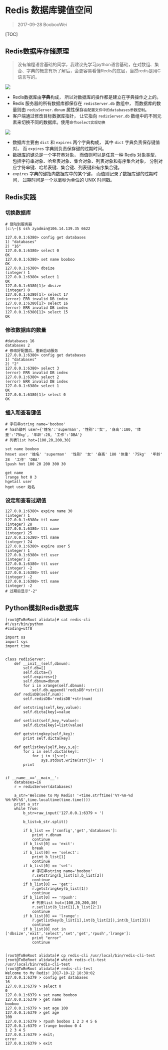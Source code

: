 # Redis 数据库键值空间

> 2017-09-28 BoobooWei

[TOC]

## Redis数据库存储原理

> 没有编程语言基础的同学，我建议先学习python语言基础，在对数组、集合、字典的概念有所了解后，会更容易看懂Redis的底层，当然redis是用C语言写的。

![](pic/1.png)

- Redis数据库由**字典**构成， 所以对数据库的操作都是建立在字典操作之上的。
- Redis 服务器的所有数据库都保存在 `redisServer.db` 数组中， 而数据库的数量则由 `redisServer.dbnum` 属性保存`由配置文件中的databases参数控制`。
- 客户端通过修改目标数据库指针， 让它指向 `redisServer.db` 数组中的不同元素来切换不同的数据库。使用`命令select实现切换 `

![](pic/2.png)

- 数据库主要由 `dict` 和 `expires` 两个字典构成， 其中 `dict` 字典负责保存键值对， 而 `expires` 字典则负责保存键的过期时间。
- 数据库的键总是一个字符串对象， 而值则可以是任意一种 Redis 对象类型， 包括字符串对象、哈希表对象、集合对象、列表对象和有序集合对象， 分别对应字符串键、哈希表键、集合键、列表键和有序集合键。
- `expires` 字典的键指向数据库中的某个键， 而值则记录了数据库键的过期时间， 过期时间是一个以毫秒为单位的 UNIX 时间戳。


## Redis实践

### 切换数据库

```shell
# 登陆到服务器
[c:\~]$ ssh zyadmin@106.14.139.35 6622

127.0.0.1:6380> config get databases
1) "databases"
2) "16"
127.0.0.1:6380> select 0
OK
127.0.0.1:6380> set name booboo
OK
127.0.0.1:6380> dbsize
(integer) 1
127.0.0.1:6380> select 1
OK
127.0.0.1:6380[1]> dbsize
(integer) 0
127.0.0.1:6380[1]> select 17
(error) ERR invalid DB index
127.0.0.1:6380[1]> select 16
(error) ERR invalid DB index
127.0.0.1:6380[1]> select 15
OK
```

### 修改数据库的数量

```shell
#databases 16
databases 2
# 修改好配置后，重新启动服务
127.0.0.1:6380> config get databases
1) "databases"
2) "2"
127.0.0.1:6380> select 3
(error) ERR invalid DB index
127.0.0.1:6380> select 2
(error) ERR invalid DB index
127.0.0.1:6380> select 1
OK
127.0.0.1:6380[1]> select 0
OK
```

### 插入和查看键值

```shell
# 字符串string name='booboo'
# hash散列 user={'姓名':'superman', '性别':'女', '身高':180, '体重':'75kg', '年龄':28, '工作':'DBA'}
# 列表list hot=[100,20,200,30]

set name booboo
hmset user '姓名' 'superman'  '性别' '女' '身高' 180 '体重' '75kg'  '年龄' 28  '工作' 'DBA'
lpush hot 100 20 200 300 30

get name
lrange hot 0 3
hgetall user
hget user 姓名
```


### 设定和查看过期值

```shell
127.0.0.1:6380> expire name 30
(integer) 1
127.0.0.1:6380> ttl name
(integer) 28
127.0.0.1:6380> ttl name
(integer) 25
127.0.0.1:6380> ttl name
(integer) 24
127.0.0.1:6380> expire user 5
(integer) 1
127.0.0.1:6380> ttl user
(integer) 2
127.0.0.1:6380> ttl user
(integer) -2
127.0.0.1:6380> ttl user
(integer) -2
127.0.0.1:6380> ttl name
(integer) -2
# 过期后显示"-2"
```

## Python模拟Redis数据库

```shell
[root@ToBeRoot alidata]# cat redis-cli
#!/usr/bin/python
#coding=utf8

import os
import sys
import time


class redisServer:
	def __init__(self,dbnum):
		self.db=[]
		self.dicta={}
		self.expires={}
		self.dbnum=dbnum
		for i in xrange(self.dbnum):
			self.db.append('redisDB'+str(i))
	def redisDB(self,num):
		self.redisDB='redisDB'+str(num)

	def setstring(self,key,value):
		self.dicta[key]=value

	def setlist(self,key,*value):
		self.dicta[key]=list(value)

	def getstringkey(self,key):
		print self.dicta[key]

	def getlistkey(self,key,s,e):	
		for i in self.dicta[key]:
			for j in i[s:e]:
				sys.stdout.write(str(j)+' ')
		print


if __name__=='__main__': 
	databases=16
	r = redisServer(databases)

	a_str='Welcome to My Redis! '+time.strftime('%Y-%m-%d %H:%M:%S',time.localtime(time.time()))
	print a_str
	while True:
		b_str=raw_input('127.0.0.1:6379 > ')
	
		b_list=b_str.split()

		if b_list == ['config','get','databases']:
			print r.dbnum
			continue
		if b_list[0] == 'exit':
			break		
		if b_list[0] == 'select':
			print b_list[1]
			continue	
		if b_list[0] == 'set':
			# 字符串string name='booboo'
			r.setstring(b_list[1],b_list[2])
			continue
		if b_list[0] == 'get':
			r.getstringkey(b_list[1])
			continue
		if b_list[0] == 'rpush':
			# 列表list hot=[100,20,200,30]
			r.setlist(b_list[1],b_list[2:])
			continue
		if b_list[0] == 'lrange':
			r.getlistkey(b_list[1],int(b_list[2]),int(b_list[3]))
			continue
		if b_list[0] not in ['dbsize','exit','select','set','get','rpush','lrange']:
			print "error"
			continue

			
[root@ToBeRoot alidata]# cp redis-cli /usr/local/bin/redis-cli-test
[root@ToBeRoot alidata]# which redis-cli-test
/usr/local/bin/redis-cli-test
[root@ToBeRoot alidata]# redis-cli-test
Welcome to My Redis! 2017-10-12 18:38:02
127.0.0.1:6379 > config get databases
16
127.0.0.1:6379 > select 0
0
127.0.0.1:6379 > set name booboo
127.0.0.1:6379 > get name
booboo
127.0.0.1:6379 > set age 100
127.0.0.1:6379 > get age
100
127.0.0.1:6379 > rpush booboo 1 2 3 4 5 6
127.0.0.1:6379 > lrange booboo 0 4
1 2 3 4 5 
127.0.0.1:6379 > exit;
error
127.0.0.1:6379 > exit			
```

